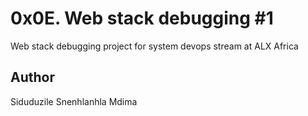 # 0x0E. Web stack debugging #1

Web stack debugging project for system devops stream at ALX Africa

## Author
Siduduzile Snenhlanhla Mdima
